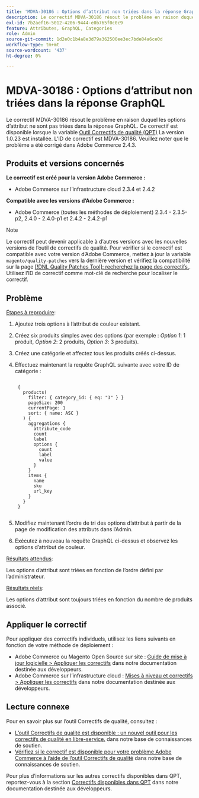 ```yaml
---
title: 'MDVA-30186 : Options d’attribut non triées dans la réponse GraphQL'
description: Le correctif MDVA-30186 résout le problème en raison duquel les options d’attribut ne sont pas triées dans la réponse GraphQL. Ce correctif est disponible lorsque l’[outil de correctifs de qualité (QPT)](https://devdocs.magento.com/guides/v2.4/comp-mgr/patching.html#mqp) 1.0.23 est installé. L’ID de correctif est MDVA-30186. Veuillez noter que le problème a été corrigé dans Adobe Commerce 2.4.3.
exl-id: 7b2aef16-5012-4206-9444-e0b765f0c0c9
feature: Attributes, GraphQL, Categories
role: Admin
source-git-commit: 1d2e0c1b4a8e3d79a362500ee3ec7bde84a6ce0d
workflow-type: tm+mt
source-wordcount: '437'
ht-degree: 0%

---
```


# MDVA-30186 : Options d’attribut non triées dans la réponse GraphQL

Le correctif MDVA-30186 résout le problème en raison duquel les options d’attribut ne sont pas triées dans la réponse GraphQL. Ce correctif est disponible lorsque la variable [Outil Correctifs de qualité (QPT)](https://devdocs.magento.com/guides/v2.4/comp-mgr/patching.html#mqp) La version 1.0.23 est installée. L’ID de correctif est MDVA-30186. Veuillez noter que le problème a été corrigé dans Adobe Commerce 2.4.3.

## Produits et versions concernés

**Le correctif est créé pour la version Adobe Commerce :**

* Adobe Commerce sur l’infrastructure cloud 2.3.4 et 2.4.2

**Compatible avec les versions d’Adobe Commerce :**

* Adobe Commerce (toutes les méthodes de déploiement) 2.3.4 - 2.3.5-p2, 2.4.0 - 2.4.0-p1 et 2.4.2 - 2.4.2-p1

>[!NOTE]
>
>Le correctif peut devenir applicable à d’autres versions avec les nouvelles versions de l’outil de correctifs de qualité. Pour vérifier si le correctif est compatible avec votre version d’Adobe Commerce, mettez à jour la variable `magento/quality-patches` vers la dernière version et vérifiez la compatibilité sur la page [[!DNL Quality Patches Tool]: recherchez la page des correctifs.](https://devdocs.magento.com/quality-patches/tool.html#patch-grid). Utilisez l’ID de correctif comme mot-clé de recherche pour localiser le correctif.

## Problème

<u>Étapes à reproduire</u>:

1. Ajoutez trois options à l’attribut de couleur existant.
1. Créez six produits simples avec des options (par exemple : *Option 1*: 1 produit, *Option 2*: 2 produits, *Option 3*: 3 produits).
1. Créez une catégorie et affectez tous les produits créés ci-dessus.
1. Effectuez maintenant la requête GraphQL suivante avec votre ID de catégorie :

   <pre><code class="language-graphql">
    {
      products(
        filter: { category_id: { eq: "3" } }
        pageSize: 200
        currentPage: 1
        sort: { name: ASC }
      ) {
        aggregations {
          attribute_code
          count
          label
          options {
            count
            label
            value
          }
        }
        items {
          name
          sku
          url_key
        }
      }
    }
    </code></pre>

1. Modifiez maintenant l’ordre de tri des options d’attribut à partir de la page de modification des attributs dans l’Admin.
1. Exécutez à nouveau la requête GraphQL ci-dessus et observez les options d’attribut de couleur.

<u>Résultats attendus</u>:

Les options d’attribut sont triées en fonction de l’ordre défini par l’administrateur.

<u>Résultats réels</u>:

Les options d’attribut sont toujours triées en fonction du nombre de produits associé.


## Appliquer le correctif

Pour appliquer des correctifs individuels, utilisez les liens suivants en fonction de votre méthode de déploiement :

* Adobe Commerce ou Magento Open Source sur site : [Guide de mise à jour logicielle > Appliquer les correctifs](https://devdocs.magento.com/guides/v2.4/comp-mgr/patching/mqp.html) dans notre documentation destinée aux développeurs.
* Adobe Commerce sur l’infrastructure cloud : [Mises à niveau et correctifs > Appliquer les correctifs](https://devdocs.magento.com/cloud/project/project-patch.html) dans notre documentation destinée aux développeurs.

## Lecture connexe

Pour en savoir plus sur l’outil Correctifs de qualité, consultez :

* [L’outil Correctifs de qualité est disponible : un nouvel outil pour les correctifs de qualité en libre-service.](/help/announcements/adobe-commerce-announcements/magento-quality-patches-released-new-tool-to-self-serve-quality-patches.md) dans notre base de connaissances de soutien.
* [Vérifiez si le correctif est disponible pour votre problème Adobe Commerce à l’aide de l’outil Correctifs de qualité](/help/support-tools/patches-available-in-qpt-tool/check-patch-for-magento-issue-with-magento-quality-patches.md) dans notre base de connaissances de soutien.

Pour plus d’informations sur les autres correctifs disponibles dans QPT, reportez-vous à la section [Correctifs disponibles dans QPT](https://devdocs.magento.com/quality-patches/tool.html#patch-grid) dans notre documentation destinée aux développeurs.
